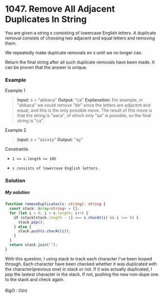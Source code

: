 # 1047. Remove All Adjacent Duplicates In String

You are given a string s consisting of lowercase English letters. A duplicate removal consists of choosing two adjacent and equal letters and removing them.

We repeatedly make duplicate removals on s until we no longer can.

Return the final string after all such duplicate removals have been made. It can be proven that the answer is unique.

### Example

Example 1

> **Input**: s = "abbaca"
> **Output**: "ca"
> **Explanation**:
> For example, in "abbaca" we could remove "bb" since the letters are adjacent and equal, and this is the only possible move. The result of this move is that the string is "aaca", of which only "aa" is possible, so the final string is "ca".

Example 2

> **Input**: s = "azxxzy"
> **Output**: "ay"

Constraints

-     1 <= s.length <= 105
-     s consists of lowercase English letters.

### Solution

##### My solution

```typescript
function removeDuplicates(s: string): string {
  const stack: Array<string> = [];
  for (let i = 0; i < s.length; i++) {
    if (stack[stack.length - 1] === s.charAt(i) && i !== 0) {
      stack.pop();
    } else {
      stack.push(s.charAt(i));
    }
  }
  return stack.join("");
}
```

With this question, I using stack to track each character I've been looped through. Each character have been checked whether it was duplicated with the character(previous one) in stack or not. If it was actually duplicated, I pop the lastest character in the stack. If not, pushing the new non-dupe one to the stack and check again.

###### BigO : O(n)
